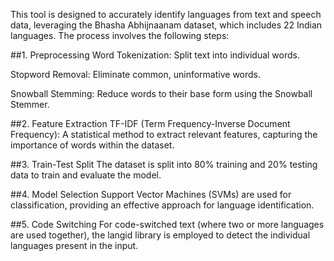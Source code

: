 This tool is designed to accurately identify languages from text and speech data, leveraging the Bhasha Abhijnaanam dataset, which includes 22 Indian languages. The process involves the following steps:

##1. Preprocessing
Word Tokenization: Split text into individual words.

Stopword Removal: Eliminate common, uninformative words.

Snowball Stemming: Reduce words to their base form using the Snowball Stemmer.

##2. Feature Extraction
TF-IDF (Term Frequency-Inverse Document Frequency): A statistical method to extract relevant features, capturing the importance of words within the dataset.

##3. Train-Test Split
The dataset is split into 80% training and 20% testing data to train and evaluate the model.

##4. Model Selection
Support Vector Machines (SVMs) are used for classification, providing an effective approach for language identification.

##5. Code Switching
For code-switched text (where two or more languages are used together), the langid library is employed to detect the individual languages present in the input.
